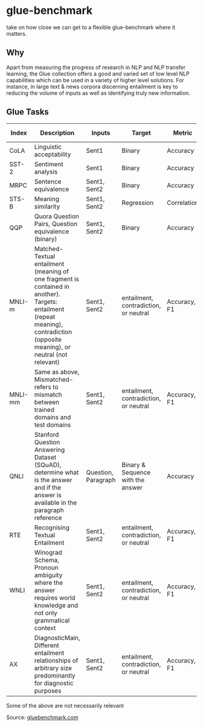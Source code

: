 # glue-benchmark
take on how close we can get to a flexible glue-benchmark where it matters.

## Why
Apart from measuring the progress of research in NLP and NLP transfer learning, the Glue collection offers a good and varied set of low level NLP capabilities which can be used in a variety of higher level solutions. For instance, in large text & news corpora discerning entailment is key to reducing the volume of inputs as well as identifying truly new information.


## Glue Tasks

| Index | Description | Inputs | Target | Metric | SOTA | Best here |
|----|----|----|----|----|----|----|
|CoLA | Linguistic acceptability | Sent1 | Binary | Accuracy | 75% | 74% |
| SST-2 | Sentiment analysis | Sent1 | Binary | Accuracy | 97% | 91% |
| MRPC | Sentence equivalence | Sent1, Sent2 | Binary | Accuracy | 91% | 80% |
| STS-B | Meaning similarity | Sent1, Sent2 | Regression | Correlation | | |
| QQP | Quora Question Pairs, Question equivalence (binary) | Sent1, Sent2 | Binary | Accuracy | 91% | 86% |
| MNLI-m | Matched-Textual entailment (meaning of one fragment is contained in another). Targets: entailment (repeat meaning), contradiction (opposite meaning), or neutral (not relevant) | Sent1, Sent2 | entailment, contradiction, or neutral | Accuracy, F1 | | |
| MNLI-mm | Same as above, Mismatched- refers to mismatch between trained domains and test domains | Sent1, Sent2 | entailment, contradiction, or neutral | Accuracy, F1 | | |
| QNLI | Stanford Question Answering Dataset (SQuAD), determine what is the answer and if the answer is available in the paragraph reference | Question, Paragraph | Binary & Sequence with the answer | Accuracy | 99% | 83% |
| RTE | Recognising Textual Entailment | Sent1, Sent2 | entailment, contradiction, or neutral | Accuracy, F1 | | |
| WNLI | Winograd Schema, Pronoun ambiguity where the answer requires world knowledge and not only grammatical context | Sent1, Sent2 | entailment, contradiction, or neutral | Accuracy, F1 | | |
| AX | DiagnosticMain, Different entailment relationships of arbitrary size predominantly for diagnostic purposes | Sent1, Sent2 | entailment, contradiction, or neutral | Accuracy, F1 |  |  . |

Some of the above are not necessarily relevant

Source: [gluebenchmark.com](https://gluebenchmark.com)
